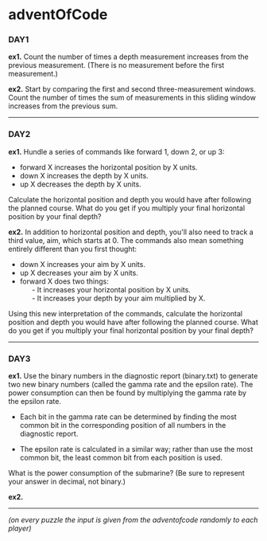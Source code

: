 # adventOfCode

<h3> DAY1</h3>

<p><b>ex1.</b>
Count the number of times a depth measurement increases from the previous measurement. (There is no measurement before the first measurement.)</p>

<p><b>ex2.</b>
Start by comparing the first and second three-measurement windows. Count the number of times the sum of measurements in this sliding window increases from the previous sum.</p>
<hr>
<h3> DAY2</h3>

<p><b>ex1.</b> 
Hundle a series of commands like forward 1, down 2, or up 3:
  
- forward X increases the horizontal position by X units.
- down X increases the depth by X units.
- up X decreases the depth by X units.
  
Calculate the horizontal position and depth you would have after following the planned course. What do you get if you multiply your final horizontal position by your final depth? </p>

<p><b>ex2.</b>
In addition to horizontal position and depth, you'll also need to track a third value, aim, which starts at 0. The commands also mean something entirely different than you first thought:

- down X increases your aim by X units.
- up X decreases your aim by X units.
- forward X does two things:
    <ul> - It increases your horizontal position by X units.</ul>
    <ul> - It increases your depth by your aim multiplied by X.</ul>  
   
Using this new interpretation of the commands, calculate the horizontal position and depth you would have after following the planned course. What do you get if you multiply your final horizontal position by your final depth?</p>

<hr>
<h3> DAY3</h3>

<p><b>ex1.</b>
Use the binary numbers in the diagnostic report (binary.txt) to generate two new binary numbers (called the gamma rate and the epsilon rate). The power consumption can then be found by multiplying the gamma rate by the epsilon rate.

- Each bit in the gamma rate can be determined by finding the most common bit in the corresponding position of all numbers in the diagnostic report.

- The epsilon rate is calculated in a similar way; rather than use the most common bit, the least common bit from each position is used.

What is the power consumption of the submarine? (Be sure to represent your answer in decimal, not binary.)
  
<p><b>ex2.</b>
  
  
<hr>
<p><i> (on every puzzle the input is given from the adventofcode randomly to each player)</i></p>
